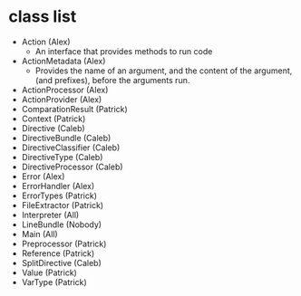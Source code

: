 # class list

 - Action (Alex)
	- An interface that provides methods to run code
 - ActionMetadata (Alex)
 	- Provides the name of an argument, and the content of the argument, (and prefixes), before the arguments run.
 - ActionProcessor (Alex)
 - ActionProvider (Alex)
 - ComparationResult (Patrick)
 - Context (Patrick)
 - Directive (Caleb)
 - DirectiveBundle (Caleb)
 - DirectiveClassifier (Caleb)
 - DirectiveType (Caleb)
 - DirectiveProcessor (Caleb)
 - Error (Alex)
 - ErrorHandler (Alex)
 - ErrorTypes (Patrick)
 - FileExtractor (Patrick)
 - Interpreter (All)
 - LineBundle (Nobody)
 - Main (All)
 - Preprocessor (Patrick)
 - Reference (Patrick)
 - SplitDirective (Caleb)
 - Value (Patrick)
 - VarType (Patrick)